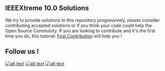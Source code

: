 ## IEEEXtreme 10.0 Solutions

We try to provide solutions to this repository progressively, please consider contributing accepted solutions or if you think your code could help the Open Source Community. If you are looking to contribute and it's the first time you do, this tutorial: [First Contribution](https://github.com/firstcontributions/first-contributions) will help you !


## Follow us !
<!-- Please don't remove this: Grab your social icons from https://github.com/carlsednaoui/gitsocial -->
<!-- display the social media buttons in your README -->
[![alt text][2.1]][2]
[![alt text][1.1]][1]
[![alt text][6.1]][6]
<!-- links to social media icons -->
<!-- icons with padding -->
[2.1]: http://i.imgur.com/P3YfQoD.png (facebook icon with padding)
[1.1]: http://i.imgur.com/tXSoThF.png (twitter icon with padding)
[6.1]: http://i.imgur.com/0o48UoR.png (github icon with padding)
<!-- links to your social media accounts -->
<!-- update these accordingly -->
[1]: http://www.twitter.com/EnsiasSb
[2]: http://www.facebook.com/ieee.ensias.studentb
[6]: http://www.github.com/ieee-ensias
<!-- Please don't remove this: Grab your social icons from https://github.com/carlsednaoui/gitsocial -->
